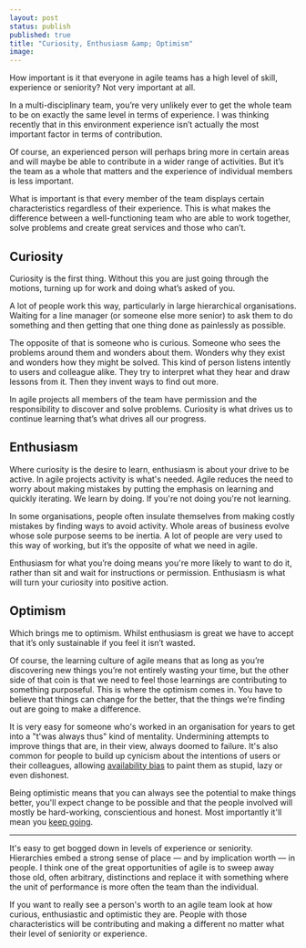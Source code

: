 ```yaml
---
layout: post
status: publish
published: true
title: "Curiosity, Enthusiasm &amp; Optimism"
image:
---
```

<p class="standfirst">How important is it that everyone in agile teams has a high level of skill, experience or seniority? Not very important at all.</p>

In a multi-disciplinary team, you’re very unlikely ever to get the whole team to be on exactly the same level in terms of experience. I was thinking recently that in this environment experience isn’t actually the most important factor in terms of contribution.

Of course, an experienced person will perhaps bring more in certain areas and will maybe be able to contribute in a wider range of activities. But it’s the team as a whole that matters and the experience of individual members is less important.

What is important is that every member of the team displays certain characteristics regardless of their experience. This is what makes the difference between a well-functioning team who are able to work together, solve problems and create great services and those who can’t.

## Curiosity

Curiosity is the first thing. Without this you are just going through the motions, turning up for work and doing what’s asked of you.

A lot of people work this way, particularly in large hierarchical organisations. Waiting for a line manager (or someone else more senior) to ask them to do something and then getting that one thing done as painlessly as possible.

The opposite of that is someone who is curious. Someone who sees the problems around them and wonders about them. Wonders why they exist and wonders how they might be solved. This kind of person listens intently to users and colleague alike. They try to interpret what they hear and draw lessons from it. Then they invent ways to find out more.

In agile projects all members of the team have permission and the responsibility to discover and solve problems. Curiosity is what drives us to continue learning that&rsquo;s what drives all our progress.

## Enthusiasm

Where curiosity is the desire to learn, enthusiasm is about your drive to be active. In agile projects activity is what's needed. Agile reduces the need to worry about making mistakes by putting the emphasis on learning and quickly iterating. We learn by doing. If you're not doing you're not learning.

In some organisations, people often insulate themselves from making costly mistakes by finding ways to avoid activity. Whole areas of business evolve whose sole purpose seems to be inertia. A lot of people are very used to this way of working, but it’s the opposite of what we need in agile.

Enthusiasm for what you’re doing means you're more likely to want to do it, rather than sit and wait for instructions or permission. Enthusiasm is what will turn your curiosity into positive action.

## Optimism

Which brings me to optimism. Whilst enthusiasm is great we have to accept that it’s only sustainable if you feel it isn’t wasted.

Of course, the learning culture of agile means that as long as you’re discovering new things you’re not entirely wasting your time, but the other side of that coin is that we need to feel those learnings are contributing to something purposeful. This is where the optimism comes in. You have to believe that things can change for the better, that the things we’re finding out are going to make a difference.

It is very easy for someone who's worked in an organisation for years to get into a "t'was always thus" kind of mentality. Undermining attempts to improve things that are, in their view, always doomed to failure. It's also common for people to build up cynicism about the intentions of users or their colleagues, allowing [availability bias](https://en.wikipedia.org/wiki/Availability_heuristic) to paint them as stupid, lazy or even dishonest.

Being optimistic means that you can always see the potential to make things better, you'll expect change to be possible and that the people involved will mostly be hard-working, conscientious and honest. Most importantly it'll mean you [keep going](https://twitter.com/BenHolliday/status/677525549498155008).

<hr class="break" />

It's easy to get bogged down in levels of experience or seniority. Hierarchies embed a strong sense of place &mdash; and by implication worth &mdash; in people. I think one of the great opportunities of agile is to sweep away those old, often arbitrary, distinctions and replace it with something where the unit of performance is more often the team than the individual.

If you want to really see a person's worth to an agile team look at how curious, enthusiastic and optimistic they are. People with those characteristics will be contributing and making a different no matter what their level of seniority or experience.
